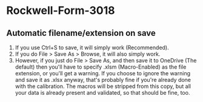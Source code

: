 # Rockwell-Form-3018

## Automatic filename/extension on save

1.  If you use Ctrl+S to save, it will simply work (Recommended).
2.  If you do File > Save As > Browse, it will also simply work.
3.  However, if you just do File > Save As, and then save it to OneDrive (The default) then you'll have to specify .xlsm (Macro-Enabled) as the file extension, or you'll get a warning.  If you choose to ignore the warning and save it as .xlsx anyway, that's probably fine if you're already done with the calibration.  The macros will be stripped from this copy, but all your data is already present and validated, so that should be fine, too.